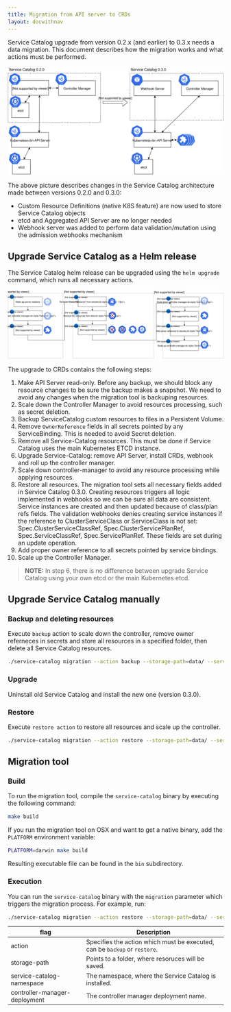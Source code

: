 ```yaml
---
title: Migration from API server to CRDs
layout: docwithnav
---
```


Service Catalog upgrade from version 0.2.x (and earlier) to 0.3.x needs a data migration. 
This document describes how the migration works and what actions must be performed. 

![Service Catalog upgrade](images/sc-migration-to-crds.svg)

The above picture describes changes in the Service Catalog architecture made between versions 0.2.0 and 0.3.0:
- Custom Resource Definitions (native K8S feature) are now used to store Service Catalog objects 
- etcd and Aggregated API Server are no longer needed
- Webhook server was added to perform data validation/mutation using the admission webhooks mechanism

## Upgrade Service Catalog as a Helm release

The Service Catalog helm release can be upgraded using the `helm upgrade` command, which runs all necessary actions.

![Service Catalog upgrade steps](images/sc-migration-to-crds-steps.svg)

The upgrade to CRDs contains the following steps:
1. Make API Server read-only. Before any backup, we should block any resource changes to be sure the backup makes a snapshot. We need to avoid any changes when the migration tool is backuping resources.
2. Scale down the Controller Manager to avoid resources processing, such as secret deletion.
3. Backup ServiceCatalog custom resources to files in a Persistent Volume.
4. Remove `OwnerReference` fields in all secrets pointed by any ServiceBinding. This is needed to avoid Secret deletion.
5. Remove all Service-Catalog resources. This must be done if Service Catalog uses the main Kubernetes ETCD instance.
6. Upgrade Service-Catalog: remove API Server, install CRDs, webhook and roll up the controller manager.
7. Scale down controller-manager to avoid any resource processing while applying resources.
8. Restore all resources. The migration tool sets all necessary fields added in Service Catalog 0.3.0. Creating resources triggers all logic implemented in webhooks so we can be sure all data are consistent.
Service instances are created and then updated because of class/plan refs fields. The validation webhooks denies creating service instances if the reference to ClusterServiceClass or ServiceClass is not set: Spec.ClusterServiceClassRef, Spec.ClusterServicePlanRef, Spec.ServiceClassRef, Spec.ServicePlanRef.
These fields are set during an update operation.
9. Add proper owner reference to all secrets pointed by service bindings.
10. Scale up the Controller Manager. 

>**NOTE:** In step 6, there is no difference between upgrade Service Catalog using your own etcd or the main Kubernetes etcd.
## Upgrade Service Catalog manually

### Backup and deleting resources

Execute `backup` action to scale down the controller, remove owner referneces in secrets and store all resources in a specified folder, then delete all Service Catalog resources.

```bash
./service-catalog migration --action backup --storage-path=data/ --service-catalog-namespace=catalog --controller-manager-deployment=catalog-catalog-controller-manager
```

### Upgrade

Uninstall old Service Catalog and install the new one (version 0.3.0).

### Restore

Execute `restore action` to restore all resources and scale up the controller.

```bash
./service-catalog migration --action restore --storage-path=data/ --service-catalog-namespace=catalog --controller-manager-deployment=catalog-catalog-controller-manager
```

## Migration tool

### Build
To run the migration tool, compile the `service-catalog` binary by executing the following command:
```bash
make build
```

If you run the migration tool on OSX and want to get a native binary, add the `PLATFORM` environment variable:
```bash
PLATFORM=darwin make build
```

Resulting executable file can be found in the `bin` subdirectory.

### Execution

You can run the `service-catalog` binary with the `migration` parameter which triggers the migration process. For example, run:

```bash
./service-catalog migration --action restore --storage-path=data/ --service-catalog-namespace=catalog --controller-manager-deployment=catalog-catalog-controller-manager
```

| flag   | Description  |
| ------------    | ------------ |
| action | Specifies the action which must be executed, can be `backup` or `restore`.|
| storage-path | Points to a folder, where resoruces will be saved. |
| service-catalog-namespace | The namespace, where the Service Catalog is installed. |
| controller-manager-deployment | The controller manager deployment name. |

